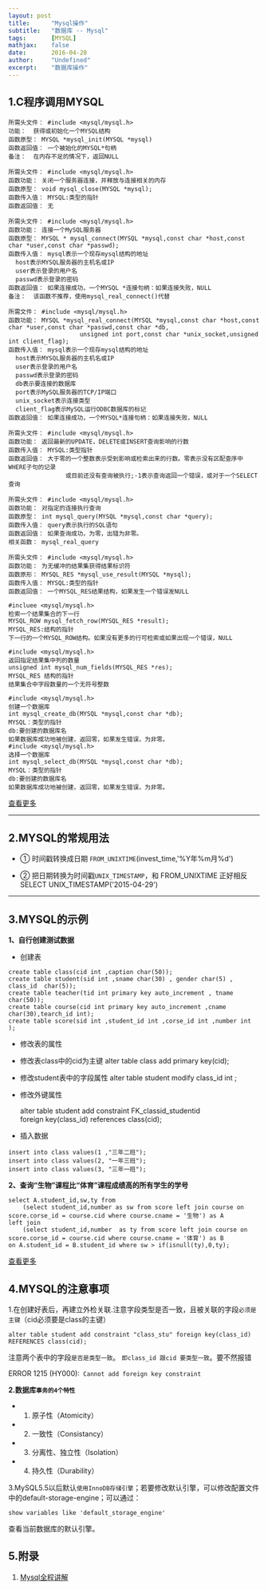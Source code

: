 ```yaml
---
layout: post
title:      "Mysql操作"
subtitle:   "数据库 -- Mysql"
tags:       [MYSQL]
mathjax:    false
date:       2016-04-20
author:     "Undefined"
excerpt:	"数据库操作"
---
```




## 1.C程序调用MYSQL

``` mysql
所需头文件： #include <mysql/mysql.h>
功能：  获得或初始化一个MYSQL结构
函数原型： MYSQL *mysql_init(MYSQL *mysql)
函数返回值： 一个被始化的MYSQL*句柄
备注：  在内存不足的情况下，返回NULL

所需头文件： #include <mysql/mysql.h>
函数功能： 关闭一个服务器连接，并释放与连接相关的内存
函数原型： void mysql_close(MYSQL *mysql);
函数传入值： MYSQL:类型的指针
函数返回值： 无

所需头文件： #include <mysql/mysql.h>
函数功能： 连接一个MySQL服务器
函数原型： MYSQL * mysql_connect(MYSQL *mysql,const char *host,const char *user,const char *passwd);
函数传入值： mysql表示一个现存mysql结构的地址
  host表示MYSQL服务器的主机名或IP
  user表示登录的用户名
  passwd表示登录的密码
函数返回值： 如果连接成功，一个MYSQL *连接句柄：如果连接失败，NULL
备注：  该函数不推荐，使用mysql_real_connect()代替

所需文件： #include <mysql/mysql.h>
函数功能： MYSQL *mysql_real_connect(MYSQL *mysql,const char *host,const char *user,const char *passwd,const char *db,
					unsigned int port,const char *unix_socket,unsigned int client_flag);
函数传入值： mysql表示一个现存mysql结构的地址
  host表示MYSQL服务器的主机名或IP
  user表示登录的用户名
  passwd表示登录的密码
  db表示要连接的数据库
  port表示MySQL服务器的TCP/IP端口
  unix_socket表示连接类型
  client_flag表示MySQL运行ODBC数据库的标记
函数返回值： 如果连接成功，一个MYSQL*连接句柄：如果连接失败，NULL

所需头文件： #include <mysql/mysql.h>
函数功能： 返回最新的UPDATE，DELETE或INSERT查询影响的行数
函数传入值： MYSQL:类型指针
函数返回值： 大于零的一个整数表示受到影响或检索出来的行数。零表示没有区配查序中WHERE子句的记录
				或目前还没有查询被执行;-1表示查询返回一个错误，或对于一个SELECT查询

所需头文件： #include <mysql/mysql.h>
函数功能： 对指定的连接执行查询
函数原型： int mysql_query(MYSQL *mysql,const char *query);
函数传入值： query表示执行的SQL语句
函数返回值： 如果查询成功，为零，出错为非零。
相关函数： mysql_real_query

所需头文件： #include <mysql/mysql.h>
函数功能： 为无缓冲的结果集获得结果标识符
函数原形： MYSQL_RES *mysql_use_result(MYSQL *mysql);
函数传入值： MYSQL:类型的指针
函数返回值： 一个MYSQL_RES结果结构，如果发生一个错误发NULL

#incluee <mysql/mysql.h>
检索一个结果集合的下一行
MYSQL_ROW mysql_fetch_row(MYSQL_RES *result);
MYSQL_RES:结构的指针
下一行的一个MYSQL_ROW结构。如果没有更多的行可检索或如果出现一个错误，NULL

#include <mysql/mysql.h>
返回指定结果集中列的数量
unsigned int mysql_num_fields(MYSQL_RES *res);
MYSQL_RES 结构的指针
结果集合中字段数量的一个无符号整数

#include <mysql/mysql.h>
创建一个数据库
int mysql_create_db(MYSQL *mysql,const char *db);
MYSQL：类型的指针
db:要创建的数据库名
如果数据库成功地被创建，返回零，如果发生错误，为非零。
#include <mysql/mysql.h>
选择一个数据库
int mysql_select_db(MYSQL *mysql,const char *db);
MYSQL：类型的指针
db:要创建的数据库名
如果数据库成功地被创建，返回零，如果发生错误，为非零。
```

[查看更多](http://www.cnblogs.com/nliao/archive/2010/09/09/1822660.html)


---

## 2.MYSQL的常规用法


+ ① 时间戳转换成日期  `FROM_UNIXTIME`(invest_time,'%Y年%m月%d') 

+ ② 把日期转换为时间戳`UNIX_TIMESTAMP`，和 FROM_UNIXTIME 正好相反  SELECT UNIX_TIMESTAMP('2015-04-29')


---

## 3.MYSQL的示例

**1、自行创建测试数据**

+ 创建表

``` mysql
create table class(cid int ,caption char(50));
create table student(sid int ,sname char(30) , gender char(5) , class_id  char(5));
create table teacher(tid int primary key auto_increment , tname char(50));
create table course(cid int primary key auto_increment ,cname char(30),tearch_id int);
create table score(sid int ,student_id int ,corse_id int ,number int );
```

+ 修改表的属性

+ 修改表class中的cid为主键  alter table class add primary key(cid);

+ 修改student表中的字段属性 alter table student modify  class_id int ;

+ 修改外键属性 

	alter table student add   constraint   FK_classid_studentid  
	foreign key(class_id) references  class(cid); 

+ 插入数据

``` mysql
insert into class values(1 ,"三年二班");
insert into class values(2, "一年三班");
insert into class values(3, "三年一班");
```

**2、查询“生物”课程比“体育”课程成绩高的所有学生的学号**

``` mysql
select A.student_id,sw,ty from
	(select student_id,number as sw from score left join course on score.corse_id = course.cid where course.cname = '生物') as A
left join
	(select student_id,number  as ty from score left join course on score.corse_id = course.cid where course.cname = '体育') as B
on A.student_id = B.student_id where sw > if(isnull(ty),0,ty);

```


[查看更多](http://www.cnblogs.com/pythonxiaohu/p/5749864.html#)



## 4.MYSQL的注意事项

1.在创建好表后，再建立外检关联.注意字段类型是否一致，且被关联的字段`必须是主键`（cid必须要是class的主键）

`alter table student add constraint "class_stu" foreign key(class_id) REFERENCES class(cid); `

注意两个表中的字段`是否是类型一致`。 `即class_id 跟cid 要类型一致`。要不然报错

ERROR 1215 (HY000):` Cannot add foreign key constraint`



**2.数据库`事务的4个特性`**

+ 1. 原子性（Atomicity）

+ 2. 一致性（Consistancy）

+ 3. 分离性、独立性（Isolation）

+ 4. 持久性（Durability）



3.MySQL5.5以后默认`使用InnoDB存储引擎`；若要修改默认引擎，可以修改配置文件中的default-storage-engine；可以通过：

`show variables like 'default_storage_engine'`

查看当前数据库的默认引擎。


## 5.附录

1. [Mysql全程讲解](http://blog.csdn.net/aisemi/article/details/55271641?locationNum=10&fps=1)




